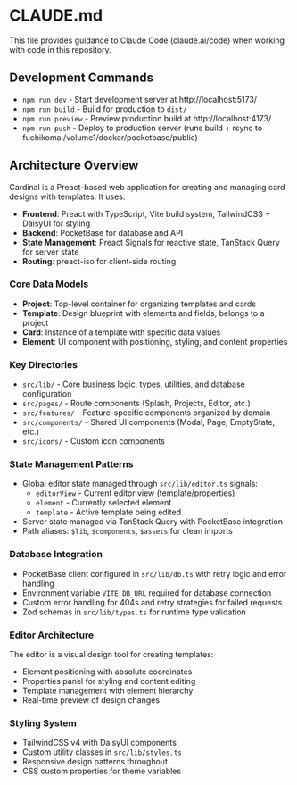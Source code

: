 # CLAUDE.md

This file provides guidance to Claude Code (claude.ai/code) when working with code in this repository.

## Development Commands

- `npm run dev` - Start development server at http://localhost:5173/
- `npm run build` - Build for production to `dist/`
- `npm run preview` - Preview production build at http://localhost:4173/
- `npm run push` - Deploy to production server (runs build + rsync to fuchikoma:/volume1/docker/pocketbase/public)

## Architecture Overview

Cardinal is a Preact-based web application for creating and managing card designs with templates. It uses:

- **Frontend**: Preact with TypeScript, Vite build system, TailwindCSS + DaisyUI for styling
- **Backend**: PocketBase for database and API
- **State Management**: Preact Signals for reactive state, TanStack Query for server state
- **Routing**: preact-iso for client-side routing

### Core Data Models

- **Project**: Top-level container for organizing templates and cards
- **Template**: Design blueprint with elements and fields, belongs to a project  
- **Card**: Instance of a template with specific data values
- **Element**: UI component with positioning, styling, and content properties

### Key Directories

- `src/lib/` - Core business logic, types, utilities, and database configuration
- `src/pages/` - Route components (Splash, Projects, Editor, etc.)
- `src/features/` - Feature-specific components organized by domain
- `src/components/` - Shared UI components (Modal, Page, EmptyState, etc.)
- `src/icons/` - Custom icon components

### State Management Patterns

- Global editor state managed through `src/lib/editor.ts` signals:
  - `editorView` - Current editor view (template/properties)
  - `element` - Currently selected element  
  - `template` - Active template being edited
- Server state managed via TanStack Query with PocketBase integration
- Path aliases: `$lib`, `$components`, `$assets` for clean imports

### Database Integration

- PocketBase client configured in `src/lib/db.ts` with retry logic and error handling
- Environment variable `VITE_DB_URL` required for database connection
- Custom error handling for 404s and retry strategies for failed requests
- Zod schemas in `src/lib/types.ts` for runtime type validation

### Editor Architecture

The editor is a visual design tool for creating templates:
- Element positioning with absolute coordinates
- Properties panel for styling and content editing
- Template management with element hierarchy
- Real-time preview of design changes

### Styling System

- TailwindCSS v4 with DaisyUI components
- Custom utility classes in `src/lib/styles.ts`
- Responsive design patterns throughout
- CSS custom properties for theme variables